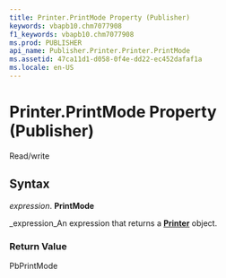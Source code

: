 ```yaml
---
title: Printer.PrintMode Property (Publisher)
keywords: vbapb10.chm7077908
f1_keywords: vbapb10.chm7077908
ms.prod: PUBLISHER
api_name: Publisher.Printer.Printer.PrintMode
ms.assetid: 47ca11d1-d058-0f4e-dd22-ec452dafaf1a
ms.locale: en-US
---
```



# Printer.PrintMode Property (Publisher)

Read/write


## Syntax

 _expression_. **PrintMode**

 _expression_An expression that returns a  **[Printer](printer-object-publisher.md)** object.


### Return Value

PbPrintMode


